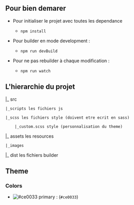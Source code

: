 ## Pour bien demarer
- Pour initialiser le projet avec toutes les dependance
    - ```npm install```

- Pour builder en mode development : 
    - ```npm run devBuild```
- Pour ne pas rebuilder à chaque modification :
    - ```npm run watch```

## L'hierarchie du projet

|_ src

    |_scripts les fichiers js
    
    |_scss les fichiers style (doivent etre ecrit en sass)
  
        |_custom.scss style (personnalisation du theme)
    
|_ assets les resources

    |_images
    
|_ dist les fichiers builder

## Theme 
### Colors
- ![#ce0033](https://via.placeholder.com/15/ce0033/000000?text=+) primary : (`#ce0033`) 
    
